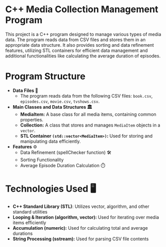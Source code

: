 # C++ Media Collection Management Program
This project is a C++ program designed to manage various types of media data. The program reads data from CSV files and stores them in an appropriate data structure. It also provides sorting and data refinement features, utilizing STL containers for efficient data management and additional functionalities like calculating the average duration of episodes.

# Program Structure 
* **Data Files 📁**
  * The program reads data from the following CSV files: `book.csv`, `episodes.csv`, `movie.csv`, `tvshows.csv`.
* **Main Classes and Data Structures 🏛️**
  * **MediaItem:** A base class for all media items, containing common properties.
  * **Collection:** A class that stores and manages `MediaItem` objects in a `vector`.
  * **STL Container `(std::vector<MediaItem>)`:** Used for storing and manipulating data efficiently.
* **Features** ⚙️
  * Data Refinement (spellChecker function) 🛠️
  * Sorting Functionality
  * Average Episode Duration Calculation ⏱️
 
# **Technologies Used** 🖥️
* **C++ Standard Library (STL)**: Utilizes vector, algorithm, and other standard utilities
* **Looping & Iteration (algorithm, vector):** Used for iterating over media items efficiently
* **Accumulation (numeric):** Used for calculating total and average durations
* **String Processing (sstream):** Used for parsing CSV file contents
